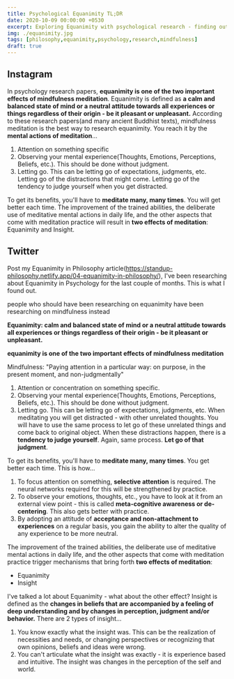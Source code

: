 ```yaml
---
title: Psychological Equanimity TL;DR
date: 2020-10-09 00:00:00 +0530
excerpt: Exploring Equanimity with psychological research - finding out how mindfulness meditation works.
img: ./equanimity.jpg
tags: [philosophy,equanimity,psychology,research,mindfulness]
draft: true
---
```


## Instagram 

In psychology research papers, **equanimity is one of the two important effects of mindfulness meditation**. Equanimity is defined as **a calm and balanced state of mind or a neutral attitude towards all experiences or things regardless of their origin - be it pleasant or unpleasant.** According to these research papers(and many ancient Buddhist texts), mindfulness meditation is the best way to research equanimity. You reach it by the **mental actions of meditation**...

1. Attention on something specific
2. Observing your mental experience(Thoughts, Emotions, Perceptions, Beliefs, etc.). This should be done without judgment.
3. Letting go. This can be letting go of expectations, judgments, etc. Letting go of the distractions that might come. Letting go of the tendency to judge yourself when you get distracted.

To get its benefits, you'll have to **meditate many, many times**. You will get better each time. The improvement of the trained abilities, the deliberate use of meditative mental actions in daily life, and the other aspects that come with meditation practice will result in **two effects of meditation**: Equanimity and Insight.

## Twitter

Post my Equanimity in Philosophy article(https://standup-philosophy.netlify.app/04-equanimity-in-philosophy/), I've been researching about Equanimity in Psychology for the last couple of months. This is what I found out.

people who should have been researching on equanimity have been researching on mindfulness instead

**Equanimity: calm and balanced state of mind or a neutral attitude towards all experiences or things regardless of their origin - be it pleasant or unpleasant.**

**equanimity is one of the two important effects of mindfulness meditation**

Mindfulness: "Paying attention in a particular way: on purpose, in the present moment, and non-judgmentally"

1. Attention or concentration on something specific. 
2. Observing your mental experience(Thoughts, Emotions, Perceptions, Beliefs, etc.). This should be done without judgment.
3. Letting go. This can be letting go of expectations, judgments, etc. 
When meditating you will get distracted - with other unrelated thoughts. You will have to use the same process to let go of these unrelated things and come back to original object.
When these distractions happen, there is a **tendency to judge yourself**. Again, same process. **Let go of that judgment**.

To get its benefits, you'll have to **meditate many, many times**. You get better each time. This is how...
1. To focus attention on something, **selective attention** is required. The neural networks required for this will be strengthened by practice.
2. To observe your emotions, thoughts, etc., you have to look at it from an external view point - this is called **meta-cognitive awareness or de-centering**. This also gets better with practice.
3. By adopting an attitude of **acceptance and non-attachment to experiences** on a regular basis, you gain the ability to alter the quality of any experience to be more neutral.

The improvement of the trained abilities, the deliberate use of meditative mental actions in daily life, and the other aspects that come with meditation practice trigger mechanisms that bring forth **two effects of meditation**: 

- Equanimity
- Insight

I've talked a lot about Equanimity - what about the other effect? Insight is defined as the **changes in beliefs that are accompanied by a feeling of deep understanding and by changes in perception, judgment and/or behavior.** There are 2 types of insight...

1. You know exactly what the insight was. This can be the realization of necessities and needs, or changing perspectives or recognizing that own opinions, beliefs and ideas were wrong.
2. You can't articulate what the insight was exactly - it is experience based and intuitive. The insight was changes in the perception of the self and world.










